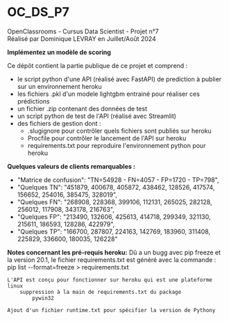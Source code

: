 # OC_DS_P7
OpenClassrooms - Cursus Data Scientist - Projet n°7<br>
Réalisé par Dominique LEVRAY en Juillet/Août 2024

**Implémentez un modèle de scoring**

Ce dépôt contient la partie publique de ce projet et comprend :
- le script python d'une API (réalisé avec FastAPI) de prediction à publier sur un environnement heroku
- les fichiers .pkl d'un modele lightgbm entrainé pour réaliser ces prédictions
- un fichier .zip contenant des données de test
- un script python de test de l'API (réalisé avec Streamlit)
- des fichiers de gestion dont :
  - .slugignore pour contrôler quels fichiers sont publiés sur heroku
  - Procfile pour contrôler le lancement de l'API sur heroku
  - requirements.txt pour reproduire l'environnement python pour heroku


**Quelques valeurs de clients remarquables :**

- "Matrice de confusion": "TN=54928 - FN=4057 - FP=1720 - TP=798",
- "Quelques TN": "451879, 400678, 405872, 438462, 128526, 417574, 156652, 254016, 385475, 328019",
- "Quelques FN": "268908, 228368, 399106, 112131, 265025, 282128, 256012, 117908, 343178, 216763",
- "Quelques FP": "213490, 132606, 425613, 414718, 299349, 321130, 215611, 186593, 128286, 422979",
- "Quelques TP": "166700, 287807, 224163, 142769, 183960, 311408, 225829, 336600, 180035, 126228"


**Notes concernant les pré-requis heroku:**
    Dû a un bugg avec pip freeze et la version 20.1, le fichier requirements.txt est généré avec la commande :
        pip list --format=freeze > requirements.txt

    L'API est conçu pour fonctionner sur heroku qui est une plateforme linux
        suppression à la main de requirements.txt du package
            pywin32 

    Ajout d'un fichier runtime.txt pour spécifier la version de Pythony